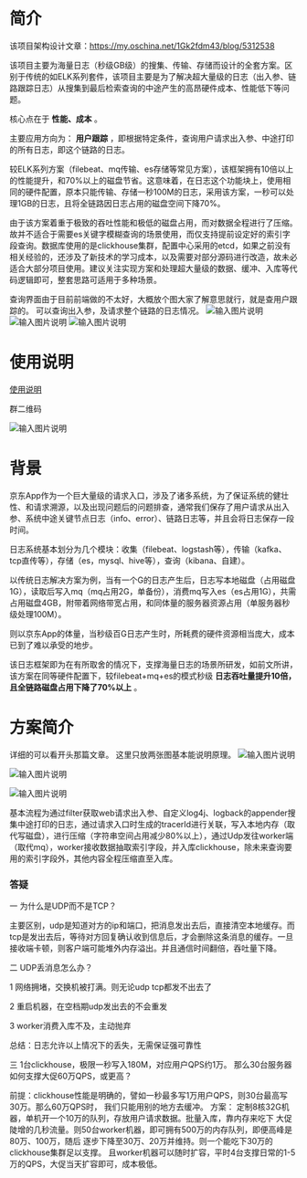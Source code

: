 # 简介
该项目架构设计文章：https://my.oschina.net/1Gk2fdm43/blog/5312538

该项目主要为海量日志（秒级GB级）的搜集、传输、存储而设计的全套方案。区别于传统的如ELK系列套件，该项目主要是为了解决超大量级的日志（出入参、链路跟踪日志）从搜集到最后检索查询的中途产生的高昂硬件成本、性能低下等问题。



核心点在于 **性能、成本** 。

主要应用方向为： **用户跟踪** ，即根据特定条件，查询用户请求出入参、中途打印的所有日志，即这个链路的日志。

较ELK系列方案（filebeat、mq传输、es存储等常见方案），该框架拥有10倍以上的性能提升，和70%以上的磁盘节省。这意味着，在日志这个功能块上，使用相同的硬件配置，原本只能传输、存储一秒100M的日志，采用该方案，一秒可以处理1GB的日志，且将全链路因日志占用的磁盘空间下降70%。

由于该方案着重于极致的吞吐性能和极低的磁盘占用，而对数据全程进行了压缩。故并不适合于需要es关键字模糊查询的场景使用，而仅支持提前设定好的索引字段查询。数据库使用的是clickhouse集群，配置中心采用的etcd，如果之前没有相关经验的，还涉及了新技术的学习成本，以及需要对部分源码进行改造，故未必适合大部分项目使用。建议关注实现方案和处理超大量级的数据、缓冲、入库等代码逻辑即可，整套思路可适用于多种场景。

查询界面由于目前前端做的不太好，大概放个图大家了解意思就行，就是查用户跟踪的。
可以查询出入参，及请求整个链路的日志情况。
![输入图片说明](tracer.png)
![输入图片说明](image.png)
![输入图片说明](image12.png)

# 使用说明
[使用说明](https://gitee.com/jd-platform-opensource/jlog/blob/master/%E4%BD%BF%E7%94%A8%E8%AF%B4%E6%98%8E.md)


群二维码

![输入图片说明](jlog1.jpeg)
# 背景
京东App作为一个巨大量级的请求入口，涉及了诸多系统，为了保证系统的健壮性、和请求溯源，以及出现问题后的问题排查，通常我们保存了用户请求从出入参、系统中途关键节点日志（info、error）、链路日志等，并且会将日志保存一段时间。

日志系统基本划分为几个模块：收集（filebeat、logstash等），传输（kafka、tcp直传等），存储（es，mysql、hive等），查询（kibana、自建）。

以传统日志解决方案为例，当有一个G的日志产生后，日志写本地磁盘（占用磁盘1G），读取后写入mq（mq占用2G，单备份），消费mq写入es（es占用1G），共需占用磁盘4GB，附带着网络带宽占用，和同体量的服务器资源占用（单服务器秒级处理100M）。

则以京东App的体量，当秒级百G日志产生时，所耗费的硬件资源相当庞大，成本已到了难以承受的地步。

该日志框架即为在有所取舍的情况下，支撑海量日志的场景所研发，如前文所讲，该方案在同等硬件配置下，较filebeat+mq+es的模式秒级 **日志吞吐量提升10倍，且全链路磁盘占用下降了70%以上** 。

# 方案简介
详细的可以看开头那篇文章。
这里只放两张图基本能说明原理。
![输入图片说明](image1.png)

![输入图片说明](image.png)

![输入图片说明](image2.png)

基本流程为通过filter获取web请求出入参、自定义log4j、logback的appender搜集中途打印的日志，通过请求入口时生成的tracerId进行关联，写入本地内存（取代写磁盘），进行压缩（字符串空间占用减少80%以上），通过Udp发往worker端（取代mq），worker接收数据抽取索引字段，并入库clickhouse，除未来查询要用的索引字段外，其他内容全程压缩直至入库。

### 答疑

一 为什么是UDP而不是TCP？

主要区别，udp是知道对方的ip和端口，把消息发出去后，直接清空本地缓存。而tcp是发出去后，等待对方回复确认收到信息后，才会删除这条消息的缓存。一旦接收端卡顿，则客户端可能堆外内存溢出。并且通信时间翻倍，吞吐量下降。

二 UDP丢消息怎么办？

1 网络拥堵，交换机被打满。则无论udp tcp都发不出去了

2 重启机器，在空档期udp发出去的不会重发

3 worker消费入库不及，主动抛弃

总结：日志允许以上情况下的丢失，无需保证强可靠性

三 1台clickhouse，极限一秒写入180M，对应用户QPS约1万。
那么30台服务器如何支撑大促60万QPS，或更高？

前提：clickhouse性能是明确的，譬如一秒最多写1万用户QPS，则30台最高写30万。那么60万QPS时，
我们只能用别的地方去缓冲。
方案： 定制8核32G机器，单机开一个10万的队列，存放用户请求数据。批量入库，靠内存来吃下
大促陡增的几秒流量。则50台worker机器，即可拥有500万的内存队列，即便高峰是80万、100万，随后
逐步下降至30万、20万并维持。则一个能吃下30万的clickhouse集群足以支撑。
且worker机器可以随时扩容，平时4台支撑日常的1-5万的QPS，大促当天扩容即可，成本极低。

